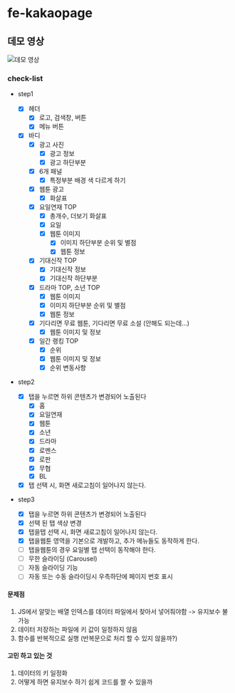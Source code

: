 # fe-kakaopage

## 데모 영상

![데모 영상](https://user-images.githubusercontent.com/93566353/155255272-c0133857-1700-4dcb-8219-f3f7b5c5d456.gif)

### check-list

- step1

  - [x] 헤더
    - [x] 로고, 검색창, 버튼
    - [x] 메뉴 버튼
  - [x] 바디
    - [x] 광고 사진
      - [x] 광고 정보
      - [x] 광고 하단부분
    - [x] 6개 패널
      - [x] 특정부분 배경 색 다르게 하기
    - [x] 웹툰 광고
      - [x] 화살표
    - [x] 요일연재 TOP
      - [x] 총개수, 더보기 화살표
      - [x] 요일
      - [x] 웹툰 이미지
        - [x] 이미지 하단부분 순위 및 별점
        - [x] 웹툰 정보
    - [x] 기대신작 TOP
      - [x] 기대신작 정보
      - [x] 기대신작 하단부분
    - [x] 드라마 TOP, 소년 TOP
      - [x] 웹툰 이미지
      - [x] 이미지 하단부분 순위 및 별점
      - [x] 웹툰 정보
    - [x] 기다리면 무료 웹툰, 기다리면 무료 소설 (안해도 되는데...)
      - [x] 웹툰 이미지 및 정보
    - [x] 일간 랭킹 TOP
      - [x] 순위
      - [x] 웹툰 이미지 및 정보
      - [x] 순위 변동사항

- step2
  - [x] 탭을 누르면 하위 콘텐츠가 변경되어 노출된다
    - [x] 홈
    - [x] 요일연재
    - [x] 웹툰
    - [x] 소년
    - [x] 드라마
    - [x] 로멘스
    - [x] 로판
    - [x] 무협
    - [x] BL
  - [x] 탭 선택 시, 화면 새로고침이 일어나지 않는다.
- step3
  - [x] 탭을 누르면 하위 콘텐츠가 변경되어 노출된다
  - [x] 선택 된 탭 색상 변경
  - [x] 탭을탭 선택 시, 화면 새로고침이 일어나지 않는다.
  - [x] 탭을웹툰 영역을 기본으로 개발하고, 추가 메뉴들도 동작하게 한다.
  - [ ] 탭을웹툰의 경우 요일별 탭 선택이 동작해야 한다.
  - [ ] 무한 슬라이딩 (Carousel)
  - [ ] 자동 슬라이딩 기능
  - [ ] 자동 또는 수동 슬라이딩시 우측하단에 페이지 번호 표시

#### 문제점

1. JS에서 알맞는 배열 인덱스를 데이터 파일에서 찾아서 넣어줘야함 -> 유지보수 불가능
2. 데이터 저장하는 파일에 키 값이 일정하지 않음
3. 함수를 반복적으로 실행 (반복문으로 처리 할 수 있지 않을까?)

#### 고민 하고 있는 것

1. 데이터의 키 일정화
2. 어떻게 하면 유지보수 하기 쉽게 코드를 짤 수 있을까
